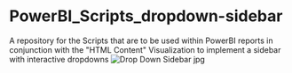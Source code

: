 # PowerBI_Scripts_dropdown-sidebar
A repository for the Scripts that are to be used within PowerBI reports in conjunction with the "HTML Content" Visualization to implement a sidebar with interactive dropdowns
![Drop Down Sidebar jpg](https://github.com/user-attachments/assets/e46077b7-f74a-4a97-948e-0c389f2c660c)
